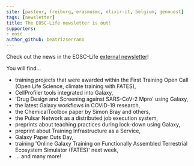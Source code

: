 ```yaml
---
site: [pasteur, freiburg, erasmusmc, elixir-it, belgium, genouest]
tags: [newsletter]
title: The EOSC-Life newsletter is out!
supporters:
- eosc
author_github: beatrizserrano
---
```


Check out the news in the EOSC-Life [external newsletter](https://mailchi.mp/eosc-life/newsletter-2020oct)!

You will find...

- training projects that were awarded within the First Training Open Call (Open Life Science, climate training with FATES),
- CellProfiler tools integrated into Galaxy,
- 'Drug Design and Screening against SARS-CoV-2 Mpro' using Galaxy,
- the latest Galaxy workflows in COVID-19 research,
- the ChemicalToolbox paper by Simon Bray and others,
- the Pulsar Network as a distributed job execution system,
- preprints about teaching practices during lock-down using Galaxy,
- preprint about Training Infrastructure as a Service,
- Galaxy Paper Cuts Day,
- training 'Online Galaxy Training on Functionally Assembled Terrestrial Ecosystem Simulator (FATES)' next week,
- ... and many more!
